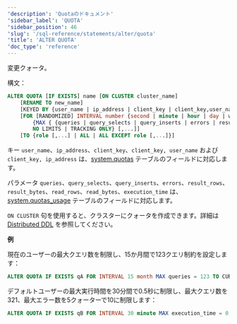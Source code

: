 ```yaml
---
'description': 'Quotaのドキュメント'
'sidebar_label': 'QUOTA'
'sidebar_position': 46
'slug': '/sql-reference/statements/alter/quota'
'title': 'ALTER QUOTA'
'doc_type': 'reference'
---
```


変更クォータ。

構文：

```sql
ALTER QUOTA [IF EXISTS] name [ON CLUSTER cluster_name]
    [RENAME TO new_name]
    [KEYED BY {user_name | ip_address | client_key | client_key,user_name | client_key,ip_address} | NOT KEYED]
    [FOR [RANDOMIZED] INTERVAL number {second | minute | hour | day | week | month | quarter | year}
        {MAX { {queries | query_selects | query_inserts | errors | result_rows | result_bytes | read_rows | read_bytes | execution_time} = number } [,...] |
        NO LIMITS | TRACKING ONLY} [,...]]
    [TO {role [,...] | ALL | ALL EXCEPT role [,...]}]
```
キー `user_name`、`ip_address`、`client_key`、`client_key, user_name` および `client_key, ip_address` は、[system.quotas](../../../operations/system-tables/quotas.md) テーブルのフィールドに対応します。

パラメータ `queries`、`query_selects`、`query_inserts`、`errors`、`result_rows`、`result_bytes`、`read_rows`、`read_bytes`、`execution_time` は、[system.quotas_usage](../../../operations/system-tables/quotas_usage.md) テーブルのフィールドに対応します。

`ON CLUSTER` 句を使用すると、クラスターにクォータを作成できます。詳細は [Distributed DDL](../../../sql-reference/distributed-ddl.md) を参照してください。

**例**

現在のユーザーの最大クエリ数を制限し、15か月間で123クエリ制約を設定します：

```sql
ALTER QUOTA IF EXISTS qA FOR INTERVAL 15 month MAX queries = 123 TO CURRENT_USER;
```

デフォルトユーザーの最大実行時間を30分間で0.5秒に制限し、最大クエリ数を321、最大エラー数を5クォーターで10に制限します：

```sql
ALTER QUOTA IF EXISTS qB FOR INTERVAL 30 minute MAX execution_time = 0.5, FOR INTERVAL 5 quarter MAX queries = 321, errors = 10 TO default;
```
